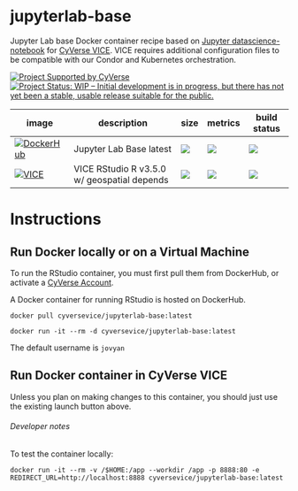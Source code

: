 # jupyterlab-base
Jupyter Lab base Docker container recipe based on [Jupyter datascience-notebook](https://hub.docker.com/r/jupyter/datascience-notebook) for [CyVerse VICE](https://cyverse-visual-interactive-computing-environment.readthedocs-hosted.com/en/latest/index.html). VICE requires additional configuration files to be compatible with our Condor and Kubernetes orchestration. 

[![Project Supported by CyVerse](https://img.shields.io/badge/Supported%20by-CyVerse-blue.svg)](https://www.cyverse.org) [![Project Status: WIP – Initial development is in progress, but there has not yet been a stable, usable release suitable for the public.](https://www.repostatus.org/badges/latest/wip.svg)](https://www.repostatus.org/#wip)

image            | description                               | size   | metrics | build status 
---------------- | ----------------------------------------- | ------ | ------- | --------------
[![DockerHub](https://img.shields.io/badge/DockerHub-brightgreen.svg?style=popout&logo=Docker)](https://hub.docker.com/r/cyversevice/jupyterlab-base) | Jupyter Lab Base latest | [![](https://images.microbadger.com/badges/image/cyversevice/jupyterlab-base.svg)](https://microbadger.com/images/cyversevice/jupyterlab-base) | [![](https://img.shields.io/docker/pulls/cyversevice/jupyterlab-base.svg)](https://hub.docker.com/r/tswetnam/emsi-rstudio)  |  [![](https://img.shields.io/docker/automated/cyversevice/jupyterlab-base.svg)](https://hub.docker.com/r/cyversevice/jupyterlab-base/builds)
[![VICE](https://img.shields.io/badge/CyVerse-VICE-blue.svg?style=popout&logo=Docker&color=#1488C6)]()| VICE RStudio R v3.5.0 w/ geospatial depends | [![](https://images.microbadger.com/badges/image/cyversevice/jupyterlab-base.svg)](https://microbadger.com/images/cyversevice/jupyterlab-base) | [![](https://img.shields.io/docker/pulls/cyversevice/jupyterlab-base.svg)](https://hub.docker.com/r/cyversevice/jupyterlab-base)  |  [![](https://img.shields.io/docker/automated/cyversevice/jupyterlab-base.svg)](https://hub.docker.com/r/cyversevice/jupyterlab-basebuilds)

# Instructions

## Run Docker locally or on a Virtual Machine

To run the RStudio container, you must first pull them from DockerHub, or activate a [CyVerse Account](https://user.cyverse.org/services/mine).

A Docker container for running RStudio is hosted on DockerHub.

```
docker pull cyversevice/jupyterlab-base:latest
```

```
docker run -it --rm -d cyversevice/jupyterlab-base:latest
```

The default username is `jovyan`

## Run Docker container in CyVerse VICE

Unless you plan on making changes to this container, you should just use the existing launch button above. 

###### Developer notes

To test the container locally:

```
docker run -it --rm -v /$HOME:/app --workdir /app -p 8888:80 -e REDIRECT_URL=http://localhost:8888 cyversevice/jupyterlab-base:latest
```
